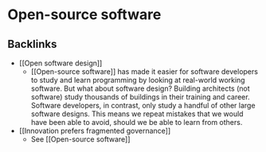 # Open-source software
## Backlinks
* [[Open software design]]
	* [[Open-source software]] has made it easier for software developers to study and learn programming by looking at real-world working software. But what about software design? Building architects (not software) study thousands of buildings in their training and career. Software developers, in contrast, only study a handful of other large software designs. This means we repeat mistakes that we would have been able to avoid, should we be able to learn from others.
* [[Innovation prefers fragmented governance]]
	* See [[Open-source software]]

<!-- #evergreen -->

<!-- {BearID:BCED7A8B-2F87-41F2-9869-B89A7D324CA5-70221-000005B60712311B} -->
